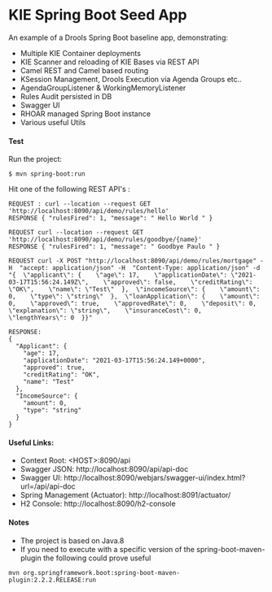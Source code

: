 KIE Spring Boot Seed App
=============================

An example of a Drools Spring Boot baseline app, demonstrating:

- Multiple KIE Container deployments
- KIE Scanner and reloading of KIE Bases via REST API
- Camel REST and Camel based routing
- KSession Management, Drools Execution via Agenda Groups etc..
- AgendaGroupListener & WorkingMemoryListener
- Rules Audit persisted in DB
- Swagger UI
- RHOAR managed Spring Boot instance
- Various useful Utils

#### Test

Run the project: 
```
$ mvn spring-boot:run
```

Hit one of the following REST API's : 

```
REQUEST : curl --location --request GET 'http://localhost:8090/api/demo/rules/hello'
RESPONSE { "rulesFired": 1, "message": " Hello World " }

REQUEST curl --location --request GET 'http://localhost:8090/api/demo/rules/goodbye/{name}'
RESPONSE { "rulesFired": 1, "message": " Goodbye Paulo " }

REQUEST curl -X POST "http://localhost:8090/api/demo/rules/mortgage" -H  "accept: application/json" -H  "Content-Type: application/json" -d "{  \"applicant\": {    \"age\": 17,    \"applicationDate\": \"2021-03-17T15:56:24.149Z\",    \"approved\": false,    \"creditRating\": \"OK\",    \"name\": \"Test\"  },  \"incomeSource\": {    \"amount\": 0,    \"type\": \"string\"  },  \"loanApplication\": {    \"amount\": 0,    \"approved\": true,    \"approvedRate\": 0,    \"deposit\": 0,    \"explanation\": \"string\",    \"insuranceCost\": 0,    \"lengthYears\": 0  }}"

RESPONSE: 
{
  "Applicant": {
    "age": 17,
    "applicationDate": "2021-03-17T15:56:24.149+0000",
    "approved": true,
    "creditRating": "OK",
    "name": "Test"
  },
  "IncomeSource": {
    "amount": 0,
    "type": "string"
  }
}
```

#### Useful Links: 

- Context Root: \<HOST>:8090/api
- Swagger JSON: http://localhost:8090/api/api-doc
- Swagger UI: http://localhost:8090/webjars/swagger-ui/index.html?url=/api/api-doc
- Spring Management (Actuator): http://localhost:8091/actuator/
- H2 Console: http://localhost:8090/h2-console


#### Notes

- The project is based on Java.8
- If you need to execute with a specific version of the spring-boot-maven-plugin the following could prove useful

```
mvn org.springframework.boot:spring-boot-maven-plugin:2.2.2.RELEASE:run
```
